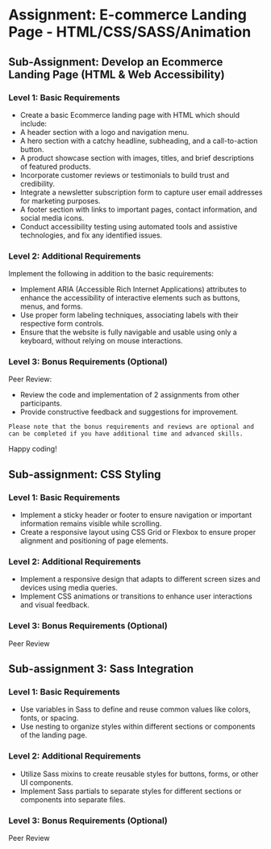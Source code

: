 # Assignment: E-commerce Landing Page - HTML/CSS/SASS/Animation


## Sub-Assignment: Develop an Ecommerce Landing Page (HTML & Web Accessibility)


### Level 1: Basic Requirements	
- Create a basic Ecommerce landing page with HTML which should include:
- A header section with a logo and navigation menu.
- A hero section with a catchy headline, subheading, and a call-to-action button.
- A product showcase section with images, titles, and brief descriptions of featured products.
- Incorporate customer reviews or testimonials to build trust and credibility.
- Integrate a newsletter subscription form to capture user email addresses for marketing purposes.
- A footer section with links to important pages, contact information, and social media icons.
- Conduct accessibility testing using automated tools and assistive technologies, and fix any identified issues.


### Level 2: Additional Requirements


Implement the following in addition to the basic requirements:


- Implement ARIA (Accessible Rich Internet Applications) attributes to enhance the accessibility of interactive elements such as buttons, menus, and forms.
- Use proper form labeling techniques, associating labels with their respective form controls.
- Ensure that the website is fully navigable and usable using only a keyboard, without relying on mouse interactions.


### Level 3: Bonus Requirements (Optional)


Peer Review:
- Review the code and implementation of 2 assignments from other participants.
- Provide constructive feedback and suggestions for improvement.


`Please note that the bonus requirements and reviews are optional and can be completed if you have additional time and advanced skills.`


Happy coding!




## Sub-assignment: CSS Styling


### Level 1: Basic Requirements
- Implement a sticky header or footer to ensure navigation or important information remains visible while scrolling.
- Create a responsive layout using CSS Grid or Flexbox to ensure proper alignment and positioning of page elements.


### Level 2: Additional Requirements
- Implement a responsive design that adapts to different screen sizes and devices using media queries.
- Implement CSS animations or transitions to enhance user interactions and visual feedback.


### Level 3: Bonus Requirements (Optional)


Peer Review


## Sub-assignment 3: Sass Integration


### Level 1: Basic Requirements
- Use variables in Sass to define and reuse common values like colors, fonts, or spacing.
- Use nesting to organize styles within different sections or components of the landing page.


### Level 2: Additional Requirements
- Utilize Sass mixins to create reusable styles for buttons, forms, or other UI components.
- Implement Sass partials to separate styles for different sections or components into separate files.


### Level 3: Bonus Requirements (Optional)


Peer Review
